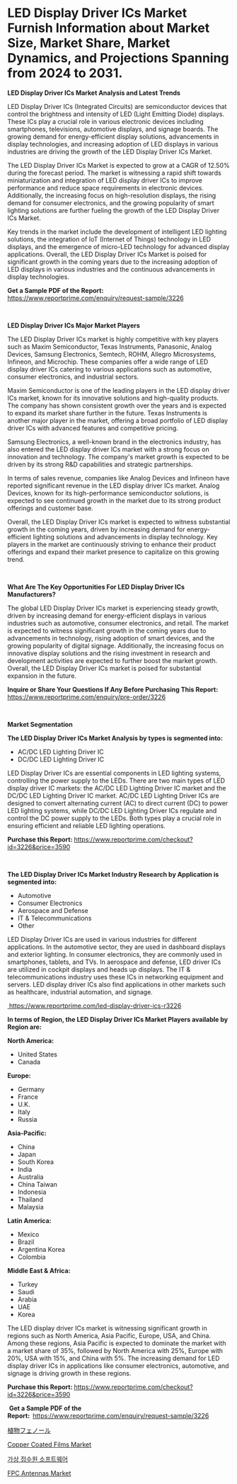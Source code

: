 <p><h1>LED Display Driver ICs Market Furnish Information about Market Size, Market Share, Market Dynamics, and Projections Spanning from 2024 to 2031.</h1></p><p><strong>LED Display Driver ICs Market Analysis and Latest Trends</strong></p>
<p><p>LED Display Driver ICs (Integrated Circuits) are semiconductor devices that control the brightness and intensity of LED (Light Emitting Diode) displays. These ICs play a crucial role in various electronic devices including smartphones, televisions, automotive displays, and signage boards. The growing demand for energy-efficient display solutions, advancements in display technologies, and increasing adoption of LED displays in various industries are driving the growth of the LED Display Driver ICs Market.</p><p>The LED Display Driver ICs Market is expected to grow at a CAGR of 12.50% during the forecast period. The market is witnessing a rapid shift towards miniaturization and integration of LED display driver ICs to improve performance and reduce space requirements in electronic devices. Additionally, the increasing focus on high-resolution displays, the rising demand for consumer electronics, and the growing popularity of smart lighting solutions are further fueling the growth of the LED Display Driver ICs Market.</p><p>Key trends in the market include the development of intelligent LED lighting solutions, the integration of IoT (Internet of Things) technology in LED displays, and the emergence of micro-LED technology for advanced display applications. Overall, the LED Display Driver ICs Market is poised for significant growth in the coming years due to the increasing adoption of LED displays in various industries and the continuous advancements in display technologies.</p></p>
<p><strong>Get a Sample PDF of the Report:&nbsp;</strong> <a href="https://www.reportprime.com/enquiry/request-sample/3226">https://www.reportprime.com/enquiry/request-sample/3226</a></p>
<p>&nbsp;</p>
<p><strong>LED Display Driver ICs Major Market Players</strong></p>
<p><p>The LED Display Driver ICs market is highly competitive with key players such as Maxim Semiconductor, Texas Instruments, Panasonic, Analog Devices, Samsung Electronics, Semtech, ROHM, Allegro Microsystems, Infineon, and Microchip. These companies offer a wide range of LED display driver ICs catering to various applications such as automotive, consumer electronics, and industrial sectors.</p><p>Maxim Semiconductor is one of the leading players in the LED display driver ICs market, known for its innovative solutions and high-quality products. The company has shown consistent growth over the years and is expected to expand its market share further in the future. Texas Instruments is another major player in the market, offering a broad portfolio of LED display driver ICs with advanced features and competitive pricing.</p><p>Samsung Electronics, a well-known brand in the electronics industry, has also entered the LED display driver ICs market with a strong focus on innovation and technology. The company's market growth is expected to be driven by its strong R&D capabilities and strategic partnerships.</p><p>In terms of sales revenue, companies like Analog Devices and Infineon have reported significant revenue in the LED display driver ICs market. Analog Devices, known for its high-performance semiconductor solutions, is expected to see continued growth in the market due to its strong product offerings and customer base.</p><p>Overall, the LED Display Driver ICs market is expected to witness substantial growth in the coming years, driven by increasing demand for energy-efficient lighting solutions and advancements in display technology. Key players in the market are continuously striving to enhance their product offerings and expand their market presence to capitalize on this growing trend.</p></p>
<p>&nbsp;</p>
<p><strong>What Are The Key Opportunities For LED Display Driver ICs Manufacturers?</strong></p>
<p><p>The global LED Display Driver ICs market is experiencing steady growth, driven by increasing demand for energy-efficient displays in various industries such as automotive, consumer electronics, and retail. The market is expected to witness significant growth in the coming years due to advancements in technology, rising adoption of smart devices, and the growing popularity of digital signage. Additionally, the increasing focus on innovative display solutions and the rising investment in research and development activities are expected to further boost the market growth. Overall, the LED Display Driver ICs market is poised for substantial expansion in the future.</p></p>
<p><strong>Inquire or Share Your Questions If Any Before Purchasing This Report:</strong> <a href="https://www.reportprime.com/enquiry/pre-order/3226">https://www.reportprime.com/enquiry/pre-order/3226</a></p>
<p>&nbsp;</p>
<p><strong>Market Segmentation</strong></p>
<p><strong>The LED Display Driver ICs Market Analysis by types is segmented into:</strong></p>
<p><ul><li>AC/DC LED Lighting Driver IC</li><li>DC/DC LED Lighting Driver IC</li></ul></p>
<p><p>LED Display Driver ICs are essential components in LED lighting systems, controlling the power supply to the LEDs. There are two main types of LED display driver IC markets: the AC/DC LED Lighting Driver IC market and the DC/DC LED Lighting Driver IC market. AC/DC LED Lighting Driver ICs are designed to convert alternating current (AC) to direct current (DC) to power LED lighting systems, while DC/DC LED Lighting Driver ICs regulate and control the DC power supply to the LEDs. Both types play a crucial role in ensuring efficient and reliable LED lighting operations.</p></p>
<p><strong>Purchase this Report:&nbsp;</strong><a href="https://www.reportprime.com/checkout?id=3226&price=3590">https://www.reportprime.com/checkout?id=3226&price=3590</a></p>
<p>&nbsp;</p>
<p><strong>The LED Display Driver ICs Market Industry Research by Application is segmented into:</strong></p>
<p><ul><li>Automotive</li><li>Consumer Electronics</li><li>Aerospace and Defense</li><li>IT & Telecommunications</li><li>Other</li></ul></p>
<p><p>LED Display Driver ICs are used in various industries for different applications. In the automotive sector, they are used in dashboard displays and exterior lighting. In consumer electronics, they are commonly used in smartphones, tablets, and TVs. In aerospace and defense, LED driver ICs are utilized in cockpit displays and heads up displays. The IT & telecommunications industry uses these ICs in networking equipment and servers. LED display driver ICs also find applications in other markets such as healthcare, industrial automation, and signage.</p></p>
<p><a href="https://www.reportprime.com/led-display-driver-ics-r3226">&nbsp;https://www.reportprime.com/led-display-driver-ics-r3226</a></p>
<p><strong>In terms of Region, the LED Display Driver ICs Market Players available by Region are:</strong></p>
<p>
    <p> <strong> North America: </strong>
        <ul>
            <li>United States</li>
            <li>Canada</li>
        </ul>
        </p> 
    <p> <strong> Europe: </strong>
        <ul>
            <li>Germany</li>
            <li>France</li>
            <li>U.K.</li>
            <li>Italy</li>
            <li>Russia</li>
        </ul>
        </p> 
    <p> <strong> Asia-Pacific: </strong>
        <ul>
            <li>China</li>
            <li>Japan</li>
            <li>South Korea</li>
            <li>India</li>
            <li>Australia</li>
            <li>China Taiwan</li>
            <li>Indonesia</li>
            <li>Thailand</li>
            <li>Malaysia</li>
        </ul>
        </p> 
    <p> <strong> Latin America: </strong>
        <ul>
            <li>Mexico</li>
            <li>Brazil</li>
            <li>Argentina Korea</li>
            <li>Colombia</li>
        </ul>
        </p> 
    <p> <strong> Middle East & Africa: </strong>
        <ul>
            <li>Turkey</li>
            <li>Saudi</li>
            <li>Arabia</li>
            <li>UAE</li>
            <li>Korea</li>
        </ul>
    </p>
    </p>
<p><p>The LED display driver ICs market is witnessing significant growth in regions such as North America, Asia Pacific, Europe, USA, and China. Among these regions, Asia Pacific is expected to dominate the market with a market share of 35%, followed by North America with 25%, Europe with 20%, USA with 15%, and China with 5%. The increasing demand for LED display driver ICs in applications like consumer electronics, automotive, and signage is driving growth in these regions.</p></p>
<p><strong>Purchase this Report: </strong><a href="https://www.reportprime.com/checkout?id=3226&price=3590">https://www.reportprime.com/checkout?id=3226&price=3590</a></p>
<p>&nbsp;<strong>Get a Sample PDF of the Report:&nbsp;&nbsp;</strong><a href="https://www.reportprime.com/enquiry/request-sample/3226">https://www.reportprime.com/enquiry/request-sample/3226</a></p>
<p><strong></strong></p>
<p><p><a href="https://github.com/DudleyFerry/Market-Research-Report-List-1/blob/main/571989872833.md">植物フェノール</a></p><p><a href="https://github.com/JuliaFadel1922/Market-Research-Report-List-1/blob/main/copper-coated-films-market.md">Copper Coated Films Market</a></p><p><a href="https://github.com/JohnQuil1917/Market-Research-Report-List-1/blob/main/916423669647.md">가상 접수원 소프트웨어</a></p><p><a href="https://github.com/moyahfrancoestellec51j635wcx/Market-Research-Report-List-2/blob/main/fpc-antennas-market.md">FPC Antennas Market</a></p></p>